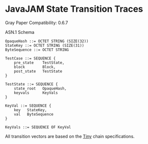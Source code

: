 # JavaJAM State Transition Traces

Gray Paper Compatibility: 0.6.7

ASN.1 Schema
```
OpaqueHash ::= OCTET STRING (SIZE(32))
StateKey ::= OCTET STRING (SIZE(31))
ByteSequence ::= OCTET STRING

TestCase ::= SEQUENCE {
    pre_state    TestState,
    block        Block,
    post_state   TestState
}

TestState ::= SEQUENCE {
    state_root   OpaqueHash,
    keyvals      KeyVals
}

KeyVal ::= SEQUENCE {
    key   StateKey,
    val   ByteSequence
}

KeyVals ::= SEQUENCE OF KeyVal
```

All transition vectors are based on the [Tiny](https://docs.jamcha.in/basics/chain-spec/tiny) chain specifications.